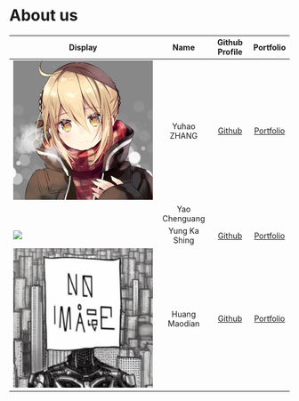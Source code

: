 # About us

Display |    Name     | Github Profile | Portfolio 
--------|:-----------:|:--------------:|:---------:
![saber](../assets/images/saber.jpg) | Yuhao ZHANG | [Github](https://github.com/yzhanglp) | [Portfolio](https://yzhanglp.com)
![]() | Yao Chenguang
![](https://via.placeholder.com/100.png?text=Photo) | Yung Ka Shing | [Github](https://github.com/andy123qq4) | [Portfolio](https://google.com)
![](docs/pics/IMG_1918.PNG) | Huang Maodian | [Github](https://github.com/Geinzit) | [Portfolio](docs/team/heinzhuang.md)
